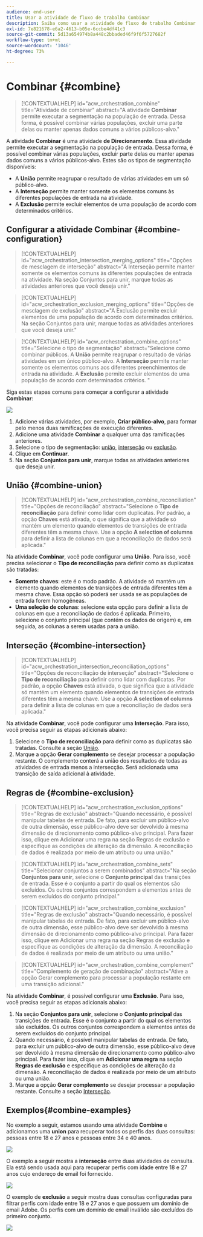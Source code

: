 ```yaml
---
audience: end-user
title: Usar a atividade de fluxo de trabalho Combinar
description: Saiba como usar a atividade de fluxo de trabalho Combinar
exl-id: 7e821678-e6a2-4613-b05e-6ccbe4df41c3
source-git-commit: 5d13a654974b8a448c2bbaded46f9f6f5727682f
workflow-type: tm+mt
source-wordcount: '1046'
ht-degree: 73%

---
```


# Combinar {#combine}

>[!CONTEXTUALHELP]
>id="acw_orchestration_combine"
>title="Atividade de combinar"
>abstract="A atividade **Combinar** permite executar a segmentação na população de entrada. Dessa forma, é possível combinar várias populações, excluir uma parte delas ou manter apenas dados comuns a vários públicos-alvo."

A atividade **Combinar** é uma atividade **de Direcionamento**. Essa atividade permite executar a segmentação na população de entrada. Dessa forma, é possível combinar várias populações, excluir parte delas ou manter apenas dados comuns a vários públicos-alvo. Estes são os tipos de segmentação disponíveis:

<!--
The **Combine** activity can be placed after any other activity, but not at the beginning of the workflow. Any activity can be placed after the **Combine**.
-->

* A **União** permite reagrupar o resultado de várias atividades em um só público-alvo.
* A **Interseção** permite manter somente os elementos comuns às diferentes populações de entrada na atividade.
* A **Exclusão** permite excluir elementos de uma população de acordo com determinados critérios.

## Configurar a atividade Combinar {#combine-configuration}

>[!CONTEXTUALHELP]
>id="acw_orchestration_intersection_merging_options"
>title="Opções de mesclagem de interseção"
>abstract="A Interseção permite manter somente os elementos comuns às diferentes populações de entrada na atividade. Na seção Conjuntos para unir, marque todas as atividades anteriores que você deseja unir."

>[!CONTEXTUALHELP]
>id="acw_orchestration_exclusion_merging_options"
>title="Opções de mesclagem de exclusão"
>abstract="A Exclusão permite excluir elementos de uma população de acordo com determinados critérios. Na seção Conjuntos para unir, marque todas as atividades anteriores que você deseja unir."

>[!CONTEXTUALHELP]
>id="acw_orchestration_combine_options"
>title="Selecione o tipo de segmentação"
>abstract="Selecione como combinar públicos. A **União** permite reagrupar o resultado de várias atividades em um único público-alvo. A **Interseção** permite manter somente os elementos comuns aos diferentes preenchimentos de entrada na atividade. A **Exclusão** permite excluir elementos de uma população de acordo com determinados critérios. "

Siga estas etapas comuns para começar a configurar a atividade **Combinar**:

![](../assets/workflow-combine.png)

1. Adicione várias atividades, por exemplo, **Criar público-alvo**, para formar pelo menos duas ramificações de execução diferentes.
1. Adicione uma atividade **Combinar** a qualquer uma das ramificações anteriores.
1. Selecione o tipo de segmentação: [união](#union), [interseção](#intersection) ou [exclusão](#exclusion).
1. Clique em **Continuar**.
1. Na seção **Conjuntos para unir**, marque todas as atividades anteriores que deseja unir.

## União {#combine-union}

>[!CONTEXTUALHELP]
>id="acw_orchestration_combine_reconciliation"
>title="Opções de reconciliação"
>abstract="Selecione o **Tipo de reconciliação** para definir como lidar com duplicatas. Por padrão, a opção **Chaves** está ativada, o que significa que a atividade só mantém um elemento quando elementos de transições de entrada diferentes têm a mesma chave. Use a opção **A selection of columns** para definir a lista de colunas em que a reconciliação de dados será aplicada."

Na atividade **Combinar**, você pode configurar uma **União**. Para isso, você precisa selecionar o **Tipo de reconciliação** para definir como as duplicatas são tratadas:

* **Somente chaves**: este é o modo padrão. A atividade só mantém um elemento quando elementos de transições de entrada diferentes têm a mesma chave. Essa opção só poderá ser usada se as populações de entrada forem homogêneas.
* **Uma seleção de colunas**: selecione esta opção para definir a lista de colunas em que a reconciliação de dados é aplicada. Primeiro, selecione o conjunto principal (que contém os dados de origem) e, em seguida, as colunas a serem usadas para a união.

## Interseção {#combine-intersection}

>[!CONTEXTUALHELP]
>id="acw_orchestration_intersection_reconciliation_options"
>title="Opções de reconciliação de interseção"
>abstract="Selecione o **Tipo de reconciliação** para definir como lidar com duplicatas. Por padrão, a opção **Chaves** está ativada, o que significa que a atividade só mantém um elemento quando elementos de transições de entrada diferentes têm a mesma chave. Use a opção **A selection of columns** para definir a lista de colunas em que a reconciliação de dados será aplicada."

Na atividade **Combinar**, você pode configurar uma **Interseção**. Para isso, você precisa seguir as etapas adicionais abaixo:

1. Selecione o **Tipo de reconciliação** para definir como as duplicatas são tratadas. Consulte a seção [União](#union).
1. Marque a opção **Gerar complemento** se desejar processar a população restante. O complemento conterá a união dos resultados de todas as atividades de entrada menos a intersecção. Será adicionada uma transição de saída adicional à atividade.

## Regras de  {#combine-exclusion}

>[!CONTEXTUALHELP]
>id="acw_orchestration_exclusion_options"
>title="Regras de exclusão"
>abstract="Quando necessário, é possível manipular tabelas de entrada. De fato, para excluir um público-alvo de outra dimensão, esse público-alvo deve ser devolvido à mesma dimensão de direcionamento como público-alvo principal. Para fazer isso, clique em Adicionar uma regra na seção Regras de exclusão e especifique as condições de alteração da dimensão. A reconciliação de dados é realizada por meio de um atributo ou uma união."

>[!CONTEXTUALHELP]
>id="acw_orchestration_combine_sets"
>title="Selecionar conjuntos a serem combinados"
>abstract="Na seção **Conjuntos para unir**, selecione o **Conjunto principal** das transições de entrada. Esse é o conjunto a partir do qual os elementos são excluídos. Os outros conjuntos correspondem a elementos antes de serem excluídos do conjunto principal."

>[!CONTEXTUALHELP]
>id="acw_orchestration_combine_exclusion"
>title="Regras de exclusão"
>abstract="Quando necessário, é possível manipular tabelas de entrada. De fato, para excluir um público-alvo de outra dimensão, esse público-alvo deve ser devolvido à mesma dimensão de direcionamento como público-alvo principal. Para fazer isso, clique em Adicionar uma regra na seção Regras de exclusão e especifique as condições de alteração da dimensão. A reconciliação de dados é realizada por meio de um atributo ou uma união."

>[!CONTEXTUALHELP]
>id="acw_orchestration_combine_complement"
>title="Complemento de geração de combinação"
>abstract="Ative a opção Gerar complemento para processar a população restante em uma transição adicional."

Na atividade **Combinar**, é possível configurar uma **Exclusão**. Para isso, você precisa seguir as etapas adicionais abaixo:

1. Na seção **Conjuntos para unir**, selecione o **Conjunto principal** das transições de entrada. Esse é o conjunto a partir do qual os elementos são excluídos. Os outros conjuntos correspondem a elementos antes de serem excluídos do conjunto principal.
1. Quando necessário, é possível manipular tabelas de entrada. De fato, para excluir um público-alvo de outra dimensão, esse público-alvo deve ser devolvido à mesma dimensão de direcionamento como público-alvo principal. Para fazer isso, clique em **Adicionar uma regra** na seção **Regras de exclusão** e especifique as condições de alteração da dimensão. A reconciliação de dados é realizada por meio de um atributo ou uma união.
1. Marque a opção **Gerar complemento** se desejar processar a população restante. Consulte a seção [Interseção](#intersection).

## Exemplos{#combine-examples}

No exemplo a seguir, estamos usando uma atividade **Combine** e adicionamos uma **union** para recuperar todos os perfis das duas consultas: pessoas entre 18 e 27 anos e pessoas entre 34 e 40 anos.

![](../assets/workflow-union-example.png)

O exemplo a seguir mostra a **interseção** entre duas atividades de consulta. Ela está sendo usada aqui para recuperar perfis com idade entre 18 e 27 anos cujo endereço de email foi fornecido.

![](../assets/workflow-intersection-example.png)

O exemplo de **exclusão** a seguir mostra duas consultas configuradas para filtrar perfis com idade entre 18 e 27 anos e que possuem um domínio de email Adobe. Os perfis com um domínio de email inválido são excluídos do primeiro conjunto.

![](../assets/workflow-exclusion-example.png)
